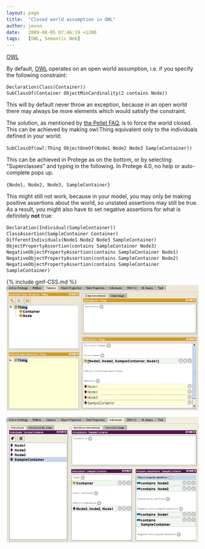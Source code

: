 ```yaml
---
layout: page
title:  "Closed world assumption in OWL"
author: jevon
date:   2009-08-05 07:46:19 +1200
tags:   [OWL, Semantic Web]
---
```


[OWL](OWL.md)

By default, [OWL](OWL.md) operates on an open world assumption, i.e. if you specify the following constraint:

```
Declaration(Class(Container))
SubClassOf(Container ObjectMinCardinality(2 contains Node))
```

This will by default never throw an exception, because in an open world there may always be more elements which would satisfy the constraint.

The solution, as mentioned by <a href="http://clarkparsia.com/pellet/faq/closed-world/">the Pellet FAQ</a>, is to force the world closed. This can be achieved by making owl:Thing equivalent only to the individuals defined in your world:

`SubClassOf(owl:Thing ObjectOneOf(Node1 Node2 Node3 SampleContainer))`

This can be achieved in Protege as on the bottom, or by selecting "Superclasses" and typing in the following. In Protege 4.0, no help or auto-complete pops up.

`{Node1, Node2, Node3, SampleContainer}`

This might still not work, because in your model, you may only be making positive assertions about the world, so unstated assertions may still be true. As a result, you might also have to set negative assertions for what is definitely **not** true:

```
Declaration(Individual(SampleContainer))
ClassAssertion(SampleContainer Container)
DifferentIndividuals(Node1 Node2 Node3 SampleContainer)
ObjectPropertyAssertion(contains SampleContainer Node3)
NegativeObjectPropertyAssertion(contains SampleContainer Node1)
NegativeObjectPropertyAssertion(contains SampleContainer Node2)
NegativeObjectPropertyAssertion(contains SampleContainer SampleContainer)
```

{% include gmf-CSS.md %}<img src="/img/gmf/protege-oneOf.png" class="gmf-left">

<img src="/img/gmf/protege-individuals.png" class="gmf-left">
